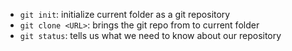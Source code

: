 
- `git init`: initialize current folder as a git repository
- `git clone <URL>`: brings the git repo from <URL> to current folder
- `git status`: tells us what we need to know about our repository

